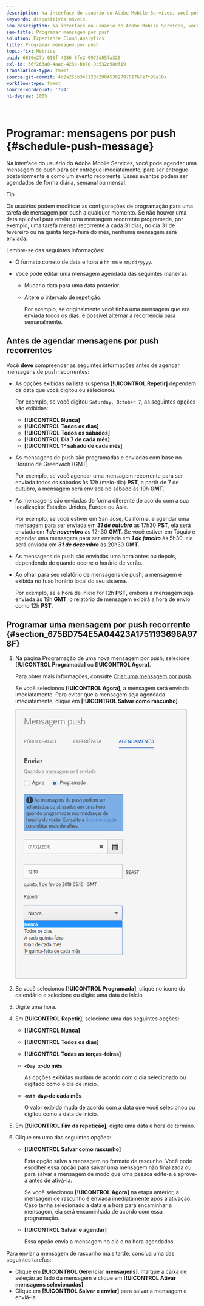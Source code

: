 ```yaml
---
description: Na interface do usuário do Adobe Mobile Services, você pode agendar uma mensagem de push para ser entregue imediatamente, para ser entregue posteriormente e como um evento recorrente. Esses eventos podem ser agendados de forma diária, semanal ou mensal.
keywords: dispositivos móveis
seo-description: Na interface do usuário do Adobe Mobile Services, você pode agendar uma mensagem de push para ser entregue imediatamente, para ser entregue posteriormente e como um evento recorrente. Esses eventos podem ser agendados de forma diária, semanal ou mensal.
seo-title: Programar mensagem por push
solution: Experience Cloud,Analytics
title: Programar mensagem por push
topic-fix: Metrics
uuid: 6810e27a-016f-4286-8fe2-9972d85fa326
exl-id: 36f263a0-4aad-423e-bb78-9c532c98df19
translation-type: tm+mt
source-git-commit: 4c2a255b343128d2904530279751767e7f99a10a
workflow-type: tm+mt
source-wordcount: '724'
ht-degree: 100%

---
```


# Programar: mensagens por push {#schedule-push-message}

Na interface do usuário do Adobe Mobile Services, você pode agendar uma mensagem de push para ser entregue imediatamente, para ser entregue posteriormente e como um evento recorrente. Esses eventos podem ser agendados de forma diária, semanal ou mensal.

>[!TIP]
>
>Os usuários podem modificar as configurações de programação para uma tarefa de mensagem por push a qualquer momento. Se não houver uma data aplicável para enviar uma mensagem recorrente programada, por exemplo, uma tarefa mensal recorrente a cada 31 dias, no dia 31 de fevereiro ou na quinta terça-feira do mês, nenhuma mensagem será enviada.

Lembre-se das seguintes informações:

* O formato correto de data e hora é `hh:mm` e `mm/dd/yyyy`.

* Você pode editar uma mensagem agendada das seguintes maneiras:

   * Mudar a data para uma data posterior.
   * Altere o intervalo de repetição.

      Por exemplo, se originalmente você tinha uma mensagem que era enviada todos os dias, é possível alternar a recorrência para semanalmente.

## Antes de agendar mensagens por push recorrentes

Você **deve** compreender as seguintes informações antes de agendar mensagens de push recorrentes:

* As opções exibidas na lista suspensa **[!UICONTROL Repetir]** dependem da data que você digitou ou selecionou.

   Por exemplo, se você digitou `Saturday, October 7`, as seguintes opções são exibidas:

   * **[!UICONTROL Nunca]**
   * **[!UICONTROL Todos os dias]**
   * **[!UICONTROL Todos os sábados]**
   * **[!UICONTROL Dia 7 de cada mês]**
   * **[!UICONTROL 1º sábado de cada mês]**

* As mensagens de push são programadas e enviadas com base no Horário de Greenwich (GMT).

   Por exemplo, se você agendar uma mensagem recorrente para ser enviada todos os sábados às 12h (meio-dia) **PST**, a partir de 7 de outubro, a mensagem será enviada no sábado às 19h **GMT**.
* As mensagens são enviadas de forma diferente de acordo com a sua localização: Estados Unidos, Europa ou Ásia.

   Por exemplo, se você estiver em San Jose, Califórnia, e agendar uma mensagem para ser enviada em ***31 de outubro*** às 17h30 **PST**, ela será enviada em ***1 de novembro*** às 12h30 **GMT**. Se você estiver em Tóquio e agendar uma mensagem para ser enviada em ***1 de janeiro*** às 5h30, ela será enviada em ***31 de dezembro*** às 20h30 **GMT**.
* As mensagens de push são enviadas uma hora antes ou depois, dependendo de quando ocorre o horário de verão.
* Ao olhar para seu relatório de mensagens de push, a mensagem é exibida no fuso horário local do seu sistema.

   Por exemplo, se a hora de início for 12h **PST**, embora a mensagem seja enviada às 19h **GMT**, o relatório de mensagem exibirá a hora de envio como 12h **PST**.

## Programar uma mensagem por push recorrente {#section_675BD754E5A04423A1751193698A978F}

1. Na página Programação de uma nova mensagem por push, selecione **[!UICONTROL Programada]** ou **[!UICONTROL Agora]**.

   Para obter mais informações, consulte [Criar uma mensagem por push](/help/using/in-app-messaging/t-create-push-message/t-create-push-message.md).

   Se você selecionou **[!UICONTROL Agora]**, a mensagem será enviada imediatamente. Para evitar que a mensagem seja agendada imediatamente, clique em **[!UICONTROL Salvar como rascunho]**.

   ![](assets/schedule-push-message.png)

1. Se você selecionou **[!UICONTROL Programada]**, clique no ícone do calendário e selecione ou digite uma data de início.
1. Digite uma hora. 
1. Em **[!UICONTROL Repetir]**, selecione uma das seguintes opções:

   * **[!UICONTROL Nunca]**
   * **[!UICONTROL Todos os dias]**
   * **[!UICONTROL Todas as terças-feiras]**
   * **`<Day x>`do mês**

      As opções exibidas mudam de acordo com o dia selecionado ou digitado como o dia de início.
   * **`<nth day>`de cada mês**

      O valor exibido muda de acordo com a data que você selecionou ou digitou como a data de início.

1. Em **[!UICONTROL Fim da repetição]**, digite uma data e hora de término.
1. Clique em uma das seguintes opções:

   * **[!UICONTROL Salvar como rascunho]**

      Esta opção salva a mensagem no formato de rascunho. Você pode escolher essa opção para salvar uma mensagem não finalizada ou para salvar a mensagem de modo que uma pessoa edite-a e aprove-a antes de ativá-la.

      Se você selecionou **[!UICONTROL Agora]** na etapa anterior, a mensagem de rascunho é enviada imediatamente após a ativação. Caso tenha selecionado a data e a hora para encaminhar a mensagem, ela será encaminhada de acordo com essa programação.

   * **[!UICONTROL Salvar e agendar]**

      Essa opção envia a mensagem no dia e na hora agendados.

Para enviar a mensagem de rascunho mais tarde, conclua uma das seguintes tarefas:

* Clique em **[!UICONTROL Gerenciar mensagens]**, marque a caixa de seleção ao lado da mensagem e clique em **[!UICONTROL Ativar mensagens selecionadas]**.
* Clique em **[!UICONTROL Salvar e enviar]** para salvar a mensagem e enviá-la.
